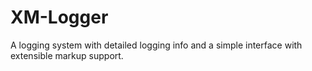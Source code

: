 # XM-Logger

A logging system with detailed logging info and a simple interface with extensible markup support.
